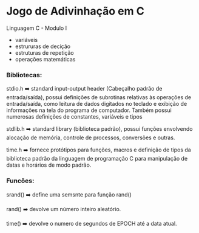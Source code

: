 # Jogo de Adivinhação em C

Linguagem C - Modulo I

* variáveis
* estrururas de decição
* estruturas de repetição
* operações matemáticas

### Bibliotecas:


stdio.h :arrow_right: standard input-output header (Cabeçalho padrão de entrada/saída), possui definições de subrotinas relativas às operações de entrada/saída, como leitura de dados digitados no teclado e exibição de informações na tela do programa de computador. Também possui numerosas definições de constantes, variáveis e tipos

stdlib.h :arrow_right: standard library (biblioteca padrão), possui funções envolvendo alocação de memória, controle de processos, conversões e outras.

time.h :arrow_right: fornece protótipos para funções, macros e definição de tipos da biblioteca padrão da linguagem de programação C para manipulação de datas e horários de modo padrão.

### Funcões:

srand() :arrow_right: define uma semsnte para função rand() 

rand() :arrow_right: devolve um número inteiro aleatório.

time() :arrow_right: devolve o numero de segundos de EPOCH até a data atual.
